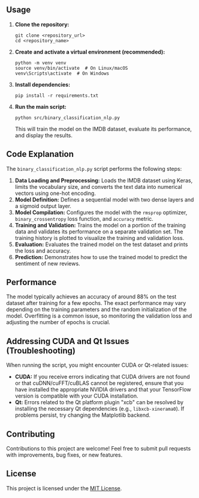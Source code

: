 
## Usage

1.  **Clone the repository:**

    ```
    git clone <repository_url>
    cd <repository_name>
    ```

2.  **Create and activate a virtual environment (recommended):**

    ```
    python -m venv venv
    source venv/bin/activate  # On Linux/macOS
    venv\Scripts\activate  # On Windows
    ```

3.  **Install dependencies:**

    ```
    pip install -r requirements.txt
    ```

4.  **Run the main script:**

    ```
    python src/binary_classification_nlp.py
    ```

    This will train the model on the IMDB dataset, evaluate its performance, and display the results.

## Code Explanation

The `binary_classification_nlp.py` script performs the following steps:

1.  **Data Loading and Preprocessing:** Loads the IMDB dataset using Keras, limits the vocabulary size, and converts the text data into numerical vectors using one-hot encoding.
2.  **Model Definition:** Defines a sequential model with two dense layers and a sigmoid output layer.
3.  **Model Compilation:** Configures the model with the `rmsprop` optimizer, `binary_crossentropy` loss function, and `accuracy` metric.
4.  **Training and Validation:** Trains the model on a portion of the training data and validates its performance on a separate validation set.  The training history is plotted to visualize the training and validation loss.
5.  **Evaluation:** Evaluates the trained model on the test dataset and prints the loss and accuracy.
6.  **Prediction:** Demonstrates how to use the trained model to predict the sentiment of new reviews.

## Performance

The model typically achieves an accuracy of around 88% on the test dataset after training for a few epochs. The exact performance may vary depending on the training parameters and the random initialization of the model.  Overfitting is a common issue, so monitoring the validation loss and adjusting the number of epochs is crucial.

## Addressing CUDA and Qt Issues (Troubleshooting)

When running the script, you might encounter CUDA or Qt-related issues:

*   **CUDA:** If you receive errors indicating that CUDA drivers are not found or that cuDNN/cuFFT/cuBLAS cannot be registered, ensure that you have installed the appropriate NVIDIA drivers and that your TensorFlow version is compatible with your CUDA installation.
*   **Qt:** Errors related to the Qt platform plugin "xcb" can be resolved by installing the necessary Qt dependencies (e.g., `libxcb-xinerama0`). If problems persist, try changing the Matplotlib backend.

## Contributing

Contributions to this project are welcome! Feel free to submit pull requests with improvements, bug fixes, or new features.

## License

This project is licensed under the [MIT License](LICENSE).
